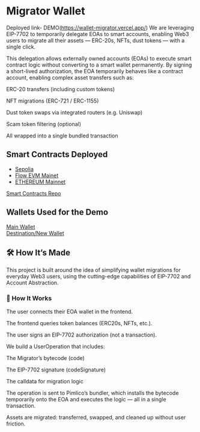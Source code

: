 
# Migrator Wallet

Deployed link- DEMO(https://wallet-migrator.vercel.app/)
We are leveraging EIP-7702 to temporarily delegate EOAs to smart accounts, enabling Web3 users to migrate all their assets — ERC-20s, NFTs, dust tokens — with a single click.

This delegation allows externally owned accounts (EOAs) to execute smart contract logic without converting to a smart wallet permanently. By signing a short-lived authorization, the EOA temporarily behaves like a contract account, enabling complex asset transfers such as:

ERC-20 transfers (including custom tokens)

NFT migrations (ERC-721 / ERC-1155)

Dust token swaps via integrated routers (e.g. Uniswap)

Scam token filtering (optional)

All wrapped into a single bundled transaction

## Smart Contracts Deployed

- [Sepolia](https://sepolia.etherscan.io/address/0xB2491C3c204E9bC257FEb9Fb6A44c3706efa5A19#code)
- [Flow EVM Mainet](https://evm.flowscan.io/address/0xcCFC776c4723d5606987e5cc2b0B5AF183EDAb67#code)
- [ETHEREUM Mainnet](https://etherscan.io/address/0x9eCc1Ae7B614e6d63Ddc193070a2a53ADf9fE455#code)

[Smart Contracts Repo](https://github.com/WalletMigrate/contract-migrator/tree/main/contracts)

## Wallets Used for the Demo

[Main Wallet](https://sepolia.etherscan.io/address/0x86300e0a857aab39a601e89b0e7f15e1488d9f0c)  
[Destination/New Wallet](https://sepolia.etherscan.io/address/0xc86A2B3eA295cD70bad34C7871a733e75356C014)

## 🛠 How It’s Made

This project is built around the idea of simplifying wallet migrations for everyday Web3 users, using the cutting-edge capabilities of EIP-7702 and Account Abstraction.

### 🔄 How It Works

The user connects their EOA wallet in the frontend.

The frontend queries token balances (ERC20s, NFTs, etc.).

The user signs an EIP-7702 authorization (not a transaction).

We build a UserOperation that includes:

The Migrator’s bytecode (code)

The EIP-7702 signature (codeSignature)

The calldata for migration logic

The operation is sent to Pimlico’s bundler, which installs the bytecode temporarily onto the EOA and executes the logic — all in a single transaction.

Assets are migrated: transferred, swapped, and cleaned up without user friction.

